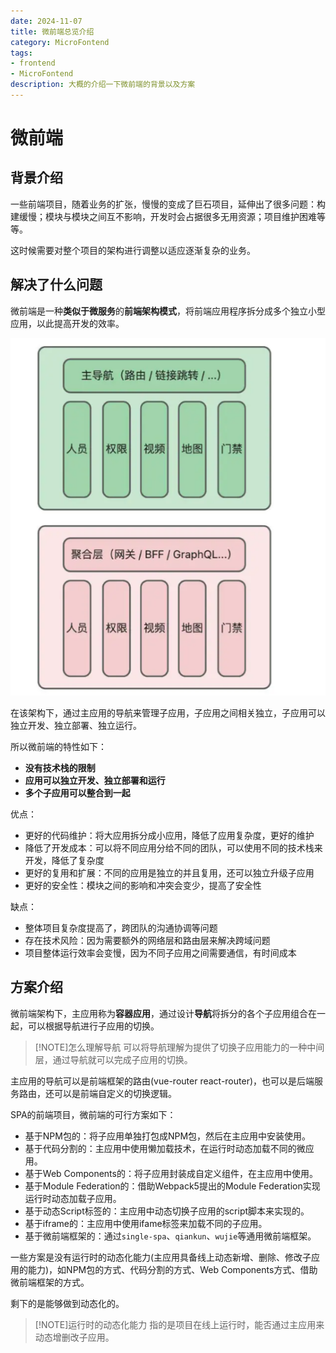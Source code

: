 ```yaml
---
date: 2024-11-07
title: 微前端总览介绍
category: MicroFontend
tags:
- frontend
- MicroFontend
description: 大概的介绍一下微前端的背景以及方案
---
```


# 微前端

## 背景介绍

一些前端项目，随着业务的扩张，慢慢的变成了巨石项目，延伸出了很多问题：构建缓慢；模块与模块之间互不影响，开发时会占据很多无用资源；项目维护困难等等。

这时候需要对整个项目的架构进行调整以适应逐渐复杂的业务。

## 解决了什么问题

微前端是一种**类似于微服务**的**前端架构模式**，将前端应用程序拆分成多个独立小型应用，以此提高开发的效率。

![image-20240821135651259](./image-20240821135651259.png)

在该架构下，通过主应用的导航来管理子应用，子应用之间相关独立，子应用可以独立开发、独立部署、独立运行。

所以微前端的特性如下：

- **没有技术栈的限制**
- **应用可以独立开发、独立部署和运行**
- **多个子应用可以整合到一起**

优点：

- 更好的代码维护：将大应用拆分成小应用，降低了应用复杂度，更好的维护
- 降低了开发成本：可以将不同应用分给不同的团队，可以使用不同的技术栈来开发，降低了复杂度
- 更好的复用和扩展：不同的应用是独立的并且复用，还可以独立升级子应用
- 更好的安全性：模块之间的影响和冲突会变少，提高了安全性

缺点：

- 整体项目复杂度提高了，跨团队的沟通协调等问题
- 存在技术风险：因为需要额外的网络层和路由层来解决跨域问题
- 项目整体运行效率会变慢，因为不同子应用之间需要通信，有时间成本

## 方案介绍

微前端架构下，主应用称为**容器应用**，通过设计**导航**将拆分的各个子应用组合在一起，可以根据导航进行子应用的切换。

> [!NOTE]怎么理解导航
> 可以将导航理解为提供了切换子应用能力的一种中间层，通过导航就可以完成子应用的切换。

主应用的导航可以是前端框架的路由(vue-router react-router)，也可以是后端服务路由，还可以是前端自定义的切换逻辑。

SPA的前端项目，微前端的可行方案如下：

- 基于NPM包的：将子应用单独打包成NPM包，然后在主应用中安装使用。
- 基于代码分割的：主应用中使用懒加载技术，在运行时动态加载不同的微应用。
- 基于Web Components的：将子应用封装成自定义组件，在主应用中使用。
- 基于Module Federation的：借助Webpack5提出的Module Federation实现运行时动态加载子应用。
- 基于动态Script标签的：主应用中动态切换子应用的script脚本来实现的。
- 基于iframe的：主应用中使用ifame标签来加载不同的子应用。
- 基于微前端框架的：通过`single-spa`、`qiankun`、`wujie`等通用微前端框架。

一些方案是没有运行时的动态化能力(主应用具备线上动态新增、删除、修改子应用的能力)，如NPM包的方式、代码分割的方式、Web Components方式、借助微前端框架的方式。

剩下的是能够做到动态化的。

> [!NOTE]运行时的动态化能力
> 指的是项目在线上运行时，能否通过主应用来动态增删改子应用。


